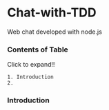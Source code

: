 # Chat-with-TDD
Web chat developed with node.js

### Contents of Table
<detail>
    <summary>Click to expand!!</summary>

    1. Introduction
    2. 
</detail>

### Introduction